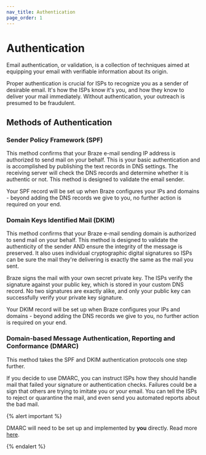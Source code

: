 ```yaml
---
nav_title: Authentication
page_order: 1
---
```


# Authentication

Email authentication, or validation, is a collection of techniques aimed at equipping your email with verifiable information about its origin.

Proper authentication is crucial for ISPs to recognize you as a sender of desirable email. It's how the ISPs know it's you, and how they know to deliver your mail immediately. Without authentication, your outreach is presumed to be fraudulent.

## Methods of Authentication

### Sender Policy Framework (SPF)

This method confirms that your Braze e-mail sending IP address is authorized to send mail on your behalf. This is your basic authentication and is accomplished by publishing the text records in DNS settings. The receiving server will check the DNS records and determine whether it is authentic or not. This method is designed to validate the email sender.

Your SPF record will be set up when Braze configures your IPs and domains - beyond adding the DNS records we give to you, no further action is required on your end.

### Domain Keys Identified Mail (DKIM)

This method confirms that your Braze e-mail sending domain is authorized to send mail on your behalf. This method is designed to validate the authenticity of the sender AND ensure the integrity of the message is preserved. It also uses individual cryptographic digital signatures so ISPs can be sure the mail they're delivering is exactly the same as the mail you sent.

Braze signs the mail with your own secret private key.  The ISPs verify the signature against your public key, which is stored in your custom DNS record.  No two signatures are exactly alike, and only your public key can successfully verify your private key signature.

Your DKIM record will be set up when Braze configures your IPs and domains - beyond adding the DNS records we give to you, no further action is required on your end.

### Domain-based Message Authentication, Reporting and Conformance (DMARC)

This method takes the SPF and DKIM authentication protocols one step further.

If you decide to use DMARC, you can instruct ISPs how they should handle mail that failed your signature or authentication checks. Failures could be a sign that others are trying to imitate you or your email. You can tell the ISPs to reject or quarantine the mail, and even send you automated reports about the bad mail.

{% alert important %}

DMARC will need to be set up and implemented by __you__ directly. Read more [here](https://dmarc.org/).

{% endalert %}
